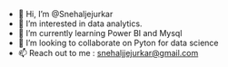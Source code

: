 - 👋 Hi, I’m @Snehaljejurkar
- 👀 I’m interested in data analytics.
- 🌱 I’m currently learning Power BI and Mysql
- 💞️ I’m looking to collaborate on Pyton for data science
- 📫 Reach out to me : snehaljjejurkar@gmail.com

<!---
Snehaljejurkar/Snehaljejurkar is a ✨ special ✨ repository because its `README.md` (this file) appears on your GitHub profile.
You can click the Preview link to take a look at your changes.
--->
